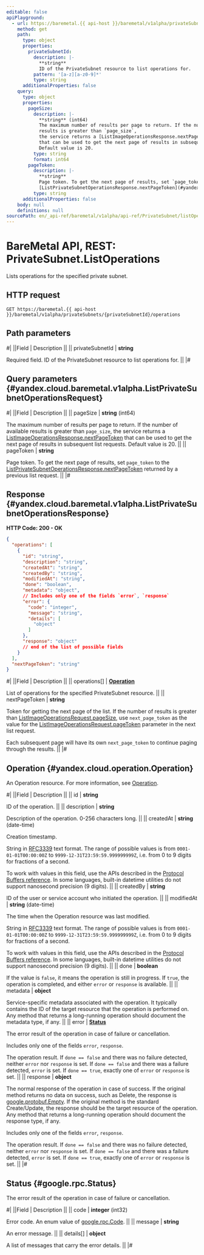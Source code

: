 ```yaml
---
editable: false
apiPlayground:
  - url: https://baremetal.{{ api-host }}/baremetal/v1alpha/privateSubnets/{privateSubnetId}/operations
    method: get
    path:
      type: object
      properties:
        privateSubnetId:
          description: |-
            **string**
            ID of the PrivateSubnet resource to list operations for.
          pattern: '[a-z][a-z0-9]*'
          type: string
      additionalProperties: false
    query:
      type: object
      properties:
        pageSize:
          description: |-
            **string** (int64)
            The maximum number of results per page to return. If the number of available
            results is greater than `page_size`,
            the service returns a [ListImageOperationsResponse.nextPageToken](/docs/baremetal/api-ref/Image/listOperations#yandex.cloud.baremetal.v1alpha.ListImageOperationsResponse)
            that can be used to get the next page of results in subsequent list requests.
            Default value is 20.
          type: string
          format: int64
        pageToken:
          description: |-
            **string**
            Page token. To get the next page of results, set `page_token` to the
            [ListPrivateSubnetOperationsResponse.nextPageToken](#yandex.cloud.baremetal.v1alpha.ListPrivateSubnetOperationsResponse) returned by a previous list request.
          type: string
      additionalProperties: false
    body: null
    definitions: null
sourcePath: en/_api-ref/baremetal/v1alpha/api-ref/PrivateSubnet/listOperations.md
---
```


# BareMetal API, REST: PrivateSubnet.ListOperations

Lists operations for the specified private subnet.

## HTTP request

```
GET https://baremetal.{{ api-host }}/baremetal/v1alpha/privateSubnets/{privateSubnetId}/operations
```

## Path parameters

#|
||Field | Description ||
|| privateSubnetId | **string**

Required field. ID of the PrivateSubnet resource to list operations for. ||
|#

## Query parameters {#yandex.cloud.baremetal.v1alpha.ListPrivateSubnetOperationsRequest}

#|
||Field | Description ||
|| pageSize | **string** (int64)

The maximum number of results per page to return. If the number of available
results is greater than `page_size`,
the service returns a [ListImageOperationsResponse.nextPageToken](/docs/baremetal/api-ref/Image/listOperations#yandex.cloud.baremetal.v1alpha.ListImageOperationsResponse)
that can be used to get the next page of results in subsequent list requests.
Default value is 20. ||
|| pageToken | **string**

Page token. To get the next page of results, set `page_token` to the
[ListPrivateSubnetOperationsResponse.nextPageToken](#yandex.cloud.baremetal.v1alpha.ListPrivateSubnetOperationsResponse) returned by a previous list request. ||
|#

## Response {#yandex.cloud.baremetal.v1alpha.ListPrivateSubnetOperationsResponse}

**HTTP Code: 200 - OK**

```json
{
  "operations": [
    {
      "id": "string",
      "description": "string",
      "createdAt": "string",
      "createdBy": "string",
      "modifiedAt": "string",
      "done": "boolean",
      "metadata": "object",
      // Includes only one of the fields `error`, `response`
      "error": {
        "code": "integer",
        "message": "string",
        "details": [
          "object"
        ]
      },
      "response": "object"
      // end of the list of possible fields
    }
  ],
  "nextPageToken": "string"
}
```

#|
||Field | Description ||
|| operations[] | **[Operation](#yandex.cloud.operation.Operation)**

List of operations for the specified PrivateSubnet resource. ||
|| nextPageToken | **string**

Token for getting the next page of the list. If the number of results is greater than
[ListImageOperationsRequest.pageSize](/docs/baremetal/api-ref/Image/listOperations#yandex.cloud.baremetal.v1alpha.ListImageOperationsRequest), use `next_page_token` as the value
for the [ListImageOperationsRequest.pageToken](/docs/baremetal/api-ref/Image/listOperations#yandex.cloud.baremetal.v1alpha.ListImageOperationsRequest) parameter in the next list request.

Each subsequent page will have its own `next_page_token` to continue paging through the results. ||
|#

## Operation {#yandex.cloud.operation.Operation}

An Operation resource. For more information, see [Operation](/docs/api-design-guide/concepts/operation).

#|
||Field | Description ||
|| id | **string**

ID of the operation. ||
|| description | **string**

Description of the operation. 0-256 characters long. ||
|| createdAt | **string** (date-time)

Creation timestamp.

String in [RFC3339](https://www.ietf.org/rfc/rfc3339.txt) text format. The range of possible values is from
`0001-01-01T00:00:00Z` to `9999-12-31T23:59:59.999999999Z`, i.e. from 0 to 9 digits for fractions of a second.

To work with values in this field, use the APIs described in the
[Protocol Buffers reference](https://developers.google.com/protocol-buffers/docs/reference/overview).
In some languages, built-in datetime utilities do not support nanosecond precision (9 digits). ||
|| createdBy | **string**

ID of the user or service account who initiated the operation. ||
|| modifiedAt | **string** (date-time)

The time when the Operation resource was last modified.

String in [RFC3339](https://www.ietf.org/rfc/rfc3339.txt) text format. The range of possible values is from
`0001-01-01T00:00:00Z` to `9999-12-31T23:59:59.999999999Z`, i.e. from 0 to 9 digits for fractions of a second.

To work with values in this field, use the APIs described in the
[Protocol Buffers reference](https://developers.google.com/protocol-buffers/docs/reference/overview).
In some languages, built-in datetime utilities do not support nanosecond precision (9 digits). ||
|| done | **boolean**

If the value is `false`, it means the operation is still in progress.
If `true`, the operation is completed, and either `error` or `response` is available. ||
|| metadata | **object**

Service-specific metadata associated with the operation.
It typically contains the ID of the target resource that the operation is performed on.
Any method that returns a long-running operation should document the metadata type, if any. ||
|| error | **[Status](#google.rpc.Status)**

The error result of the operation in case of failure or cancellation.

Includes only one of the fields `error`, `response`.

The operation result.
If `done == false` and there was no failure detected, neither `error` nor `response` is set.
If `done == false` and there was a failure detected, `error` is set.
If `done == true`, exactly one of `error` or `response` is set. ||
|| response | **object**

The normal response of the operation in case of success.
If the original method returns no data on success, such as Delete,
the response is [google.protobuf.Empty](https://developers.google.com/protocol-buffers/docs/reference/google.protobuf#google.protobuf.Empty).
If the original method is the standard Create/Update,
the response should be the target resource of the operation.
Any method that returns a long-running operation should document the response type, if any.

Includes only one of the fields `error`, `response`.

The operation result.
If `done == false` and there was no failure detected, neither `error` nor `response` is set.
If `done == false` and there was a failure detected, `error` is set.
If `done == true`, exactly one of `error` or `response` is set. ||
|#

## Status {#google.rpc.Status}

The error result of the operation in case of failure or cancellation.

#|
||Field | Description ||
|| code | **integer** (int32)

Error code. An enum value of [google.rpc.Code](https://github.com/googleapis/googleapis/blob/master/google/rpc/code.proto). ||
|| message | **string**

An error message. ||
|| details[] | **object**

A list of messages that carry the error details. ||
|#